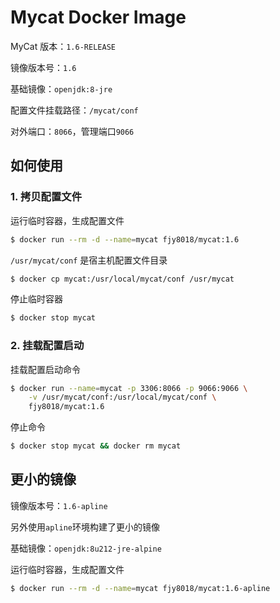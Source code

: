 # Mycat Docker Image

MyCat 版本：`1.6-RELEASE`

镜像版本号：`1.6`

基础镜像：`openjdk:8-jre`

配置文件挂载路径：`/mycat/conf`

对外端口：`8066`，管理端口`9066`

## 如何使用

### 1. 拷贝配置文件

运行临时容器，生成配置文件

```bash
$ docker run --rm -d --name=mycat fjy8018/mycat:1.6
```

`/usr/mycat/conf` 是宿主机配置文件目录

```bash
$ docker cp mycat:/usr/local/mycat/conf /usr/mycat
```

停止临时容器

```bash
$ docker stop mycat
```

### 2. 挂载配置启动

挂载配置启动命令

```bash
$ docker run --name=mycat -p 3306:8066 -p 9066:9066 \
    -v /usr/mycat/conf:/usr/local/mycat/conf \
    fjy8018/mycat:1.6
```

停止命令

```bash
$ docker stop mycat && docker rm mycat
```

## 更小的镜像

镜像版本号：`1.6-apline`

另外使用`apline`环境构建了更小的镜像

基础镜像：`openjdk:8u212-jre-alpine`

运行临时容器，生成配置文件

```bash
$ docker run --rm -d --name=mycat fjy8018/mycat:1.6-apline
```